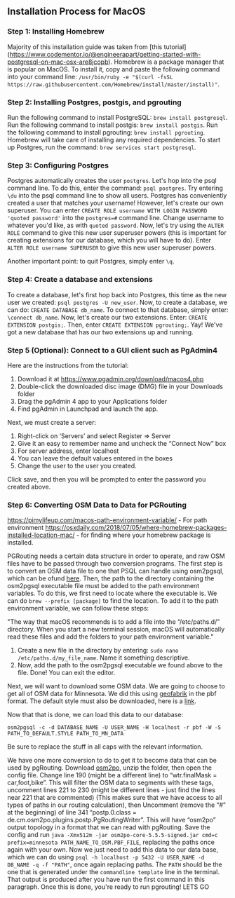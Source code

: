 ## Installation Process for MacOS
### Step 1: Installing Homebrew

Majority of this installation guide was taken from [this tutorial] (https://www.codementor.io/@engineerapart/getting-started-with-postgresql-on-mac-osx-are8jcopb).
Homebrew is a package manager that is popular on MacOS. To install it, copy and paste the following command into your command line:
`/usr/bin/ruby -e "$(curl -fsSL https://raw.githubusercontent.com/Homebrew/install/master/install)"`.
### Step 2: Installing Postgres, postgis, and pgrouting

Run the following command to install PostgreSQL:
`brew install postgresql`.
Run the following command to install postgis:
`brew install postgis`.
Run the following command to install pgrouting:
`brew install pgrouting`.
Homebrew will take care of installing any required dependencies. To start up Postgres, run the command:
`brew services start postgresql`.

### Step 3: Configuring Postgres

Postgres automatically creates the user `postgres`. Let's hop into the psql command line. To do this, enter the command:
`psql postgres`.
Try entering `\du` into the psql command line to show all users. Postgres has conveniently created a user that matches your username! However, let's create our own superuser. You can enter
`CREATE ROLE username WITH LOGIN PASSWORD 'quoted password'` into the `postgres=#` command line. Change username to whatever you'd like, as with `quoted password`. Now, let's try using the `ALTER ROLE` command to give this new user superuser powers (this is important for creating extensions for our database, which you will have to do). Enter `ALTER ROLE username SUPERUSER` to give this new user superuser powers. 

Another important point: to quit Postgres, simply enter `\q`.

### Step 4: Create a database and extensions

To create a database, let's first hop back into Postgres, this time as the new user we created:
`psql postgres -U new_user`.
Now, to create a database, we can do:
`CREATE DATABASE db_name`.
To connect to that database, simply enter:
`\connect db_name`.
Now, let's create our two extensions. Enter:
`CREATE EXTENSION postgis;`.
Then, enter
`CREATE EXTENSION pgrouting;`.
Yay! We've got a new database that has our two extensions up and running.

### Step 5 (Optional): Connect to a GUI client such as PgAdmin4

Here are the instructions from the tutorial:
1. Download it at https://www.pgadmin.org/download/macos4.php
2. Double-click the downloaded disc image (DMG) file in your Downloads folder
3. Drag the pgAdmin 4 app to your Applications folder
4. Find pgAdmin in Launchpad and launch the app.

Next, we must create a server:
1. Right-click on ‘Servers’ and select Register => Server
2. Give it an easy to remember name and uncheck the “Connect Now” box
3. For server address, enter localhost
4. You can leave the default values entered in the boxes
5. Change the user to the user you created.

Click save, and then you will be prompted to enter the password you created above.

### Step 6:  Converting OSM Data to Data for PGRouting
https://pimylifeup.com/macos-path-environment-variable/ - For path environment
https://osxdaily.com/2018/07/05/where-homebrew-packages-installed-location-mac/ - for finding where your homebrew package is installed.

PGRouting needs a certain data structure in order to operate, and raw OSM files have to be passed through two conversion programs.  The first step is to convert an OSM data file to one that PSQL can handle using osm2pgsql, which can be ofund [here](https://osm2pgsql.org/doc/install.html). Then, the path to the directory containing the osm2pgsql executable file must be added to the path environment variables. To do this, we first need to locate where the executable is. We can do
`brew --prefix [package]` 
to find the location.
To add it to the path environment variable, we can follow these steps:

"The way that macOS recommends is to add a file into the “/etc/paths.d/” directory. When you start a new terminal session, macOS will automatically read these files and add the folders to your path environment variable."
1. Create a new file in the directory by entering: `sudo nano /etc/paths.d/my_file_name`. Name it something descriptive.
2. Now, add the path to the osm2pgsql executable we found above to the file.
Done! You can exit the editor.

Next, we will want to download some OSM data. We are going to choose to get all of OSM data for Minnesota. We did this using [geofabrik](https://www.geofabrik.de/) in the pbf format.  The default style must also be downloaded, here is a [link](https://learnosm.org/files/default.style).

Now that that is done, we can load this data to our database:

`osm2pgsql -c -d DATABASE_NAME -U USER_NAME -H localhost -r pbf -W -S PATH_TO_DEFAULT.STYLE PATH_TO_MN_DATA`

Be sure to replace the stuff in all caps with the relevant information.

We have one more conversion to do to get it to become data that can be used by pgRouting.  Download [osm2po](https://osm2po.de/), unzip the folder, then open the config file. Change line 190 (might be a different line) to “wtr.finalMask = car,foot,bike”. This will filter the OSM data to segments with these tags, uncomment lines 221 to 230 (might be different lines - just find the lines near 221 that are commented) (This makes sure that we have access to all types of paths in our routing calculation), then Uncomment (remove the “#” at the beginning) of line 341 “postp.0.class = de.cm.osm2po.plugins.postp.PgRoutingWriter”. This will have “osm2po” output topology in a format that we can read with pgRouting.  Save the config and run `java -Xmx512m -jar osm2po-core-5.5.5-signed.jar cmd=c prefix=minnesota PATH_NAME_TO_OSM.PBF_FILE`, replacing the paths once again with your own.  Now we just need to add this data to our data base, which we can do using `psql -h localhost -p 5432 -U USER_NAME -d DB_NAME -q -f "PATH"`, once again replacing paths. The `PATH` should be the one that is generated under the `commandline template` line in the terminal. That output is produced after you have run the first command in this paragraph.
Once this is done, you're ready to run pgrouting! LETS GO


